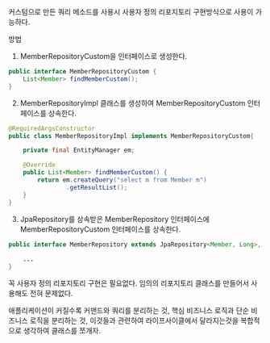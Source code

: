 커스텀으로 만든 쿼리 메소드를 사용시 사용자 정의 리포지토리 구현방식으로 사용이 가능하다.

방법

1. MemberRepositoryCustom을 인터페이스로 생성한다.

```java
public interface MemberRepositoryCustom {
    List<Member> findMemberCustom();
}
```

2. MemberRepositoryImpl 클래스를 생성하여 MemberRepositoryCustom 인터페이스를 상속한다.
```java
@RequiredArgsConstructor
public class MemberRepositoryImpl implements MemberRepositoryCustom{

    private final EntityManager em;

    @Override
    public List<Member> findMemberCustom() {
        return em.createQuery("select m from Member m")
                .getResultList();
    }
}
```

3. JpaRepository를 상속받은 MemberRepository 인터페이스에 MemberRepositoryCustom 인터페이스를 상속한다.
```java
public interface MemberRepository extends JpaRepository<Member, Long>, MemberRepositoryCustom {
    
    ...
}
```

꼭 사용자 정의 리포지토리 구현은 필요없다. 임의의 리포지토리 클래스를 만들어서 사용해도 전혀 문제없다.

애플리케이션이 커질수록 커맨드와 쿼리를 분리하는 것, 핵심 비즈니스 로직과 단순 비즈니스 로직을 분리하는 것, 이것들과 관련하여 라이프사이클에서 달라지는것을 복합적으로 생각하여 클래스를 쪼개자.

```java

```